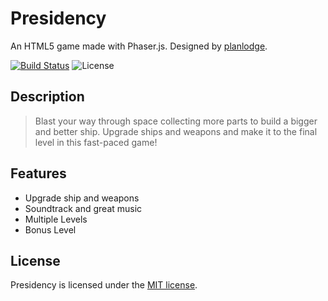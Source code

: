 # Presidency

An HTML5 game made with Phaser.js. Designed by [planlodge](http://planlodge.com).

[![Build Status](https://travis-ci.org/stevenbenner/jquery-powertip.svg?branch=master)](https://travis-ci.org/stevenbenner/jquery-powertip)
![License](https://img.shields.io/packagist/l/doctrine/orm.svg)

## Description

> Blast your way through space collecting more parts to build a bigger and better ship. Upgrade ships and weapons and make it to the final level in this fast-paced game!

## Features
- Upgrade ship and weapons
- Soundtrack and great music
- Multiple Levels
- Bonus Level

## License

Presidency is licensed under the [MIT license](http://opensource.org/licenses/MIT).
